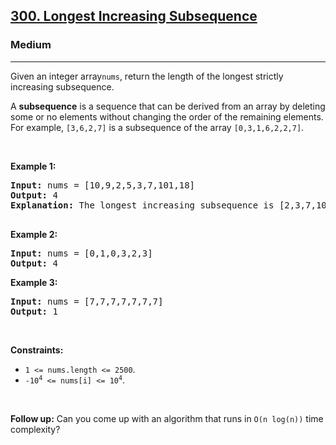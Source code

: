 <h2><a href="https://leetcode.com/problems/longest-increasing-subsequence/longest-increasing-subsequence/">300. Longest Increasing Subsequence</a></h2>
<h3>Medium</h3>
<hr>
<div>
<p>Given an integer array<code>nums</code>, return the length of the longest strictly increasing subsequence.</p>
<p>A <b>subsequence</b> is a sequence that can be derived from an array by deleting some or no elements without changing the order of the remaining elements. For example, <code>[3,6,2,7]</code> is a subsequence of the array <code>[0,3,1,6,2,2,7]</code>.</p>

<p>&nbsp;</p>
<p><strong>Example 1:</strong></p>
<pre>
<strong>Input:</strong> nums = [10,9,2,5,3,7,101,18]
<strong>Output:</strong> 4
<strong>Explanation:</strong> The longest increasing subsequence is [2,3,7,101], therefore the length is 4.

</pre>

<p><strong>Example 2:</strong></p>
<pre>
<strong>Input:</strong> nums = [0,1,0,3,2,3]
<strong>Output:</strong> 4
</pre>

<p><strong>Example 3:</strong></p>
<pre>
<strong>Input:</strong> nums = [7,7,7,7,7,7,7]
<strong>Output:</strong> 1
</pre>

<p>&nbsp;</p>
<p><strong>Constraints:</strong></p>

<ul>
	<li><code>1 &lt;= nums.length &lt;= 2500</code>.</li>
	<li><code>-10<sup>4</sup> &lt;= nums[i] &lt;= 10<sup>4</sup></code>.</li>
</ul>

<p>&nbsp;</p>
<p><strong>Follow up:</strong> Can you come up with an algorithm that runs in <code>O(n log(n))</code> time complexity?</p>

</div>
